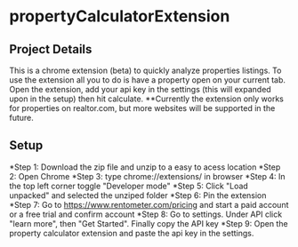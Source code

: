 # propertyCalculatorExtension

## Project Details
This is a chrome extension (beta) to quickly analyze properties listings. To use the extension all you to do is have a property open on your current tab. Open the extension, add your api key in the settings (this will expanded upon in the setup) then hit calculate. **Currently the extension only works for properties on realtor.com, but more websites will be supported in the future. 

## Setup
*Step 1: Download the zip file and unzip to a easy to acess location
*Step 2: Open Chrome
*Step 3: type chrome://extensions/ in browser
*Step 4: In the top left corner toggle "Developer mode"
*Step 5: Click "Load unpacked" and selected the unziped folder
*Step 6: Pin the extension
*Step 7: Go to https://www.rentometer.com/pricing and start a paid account or a free trial and confirm account
*Step 8: Go to settings. Under API click "learn more", then "Get Started". Finally copy the API key
*Step 9: Open the property calculator extension and paste the api key in the settings. 
